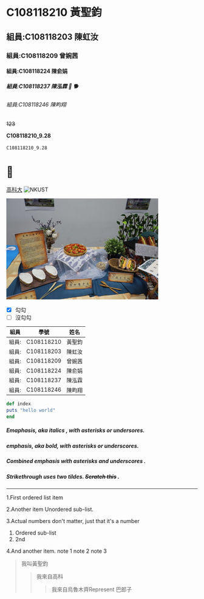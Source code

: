 #  C108118210 黃聖鈞
## 組員:C108118203 陳虹汝
### 組員:C108118209 曾婉茜
#### 組員:C108118224 陳俞娟
##### 組員:C108118237 陳泓霖 🐴 🐕
###### 組員:C108118246 陳畇翔

~~123~~

**C108118210_9.28**

`C108118210_9.28`

# 🥵
[高科大](http://www.nkust.edu.tw)
![NKUST](https://www.nkust.edu.tw/var/file/0/1000/img/513/182513897.png "NKUST")

[![吳寶春](NKUST1.jpeg "統神面臨財務危機")](https://s.yimg.com/ny/api/res/1.2/RUu5cH_9M2as70kB8CpsBA--/YXBwaWQ9aGlnaGxhbmRlcjt3PTY0MA--/https://s.yimg.com/os/creatr-uploaded-images/2021-09/4fd0c420-1c3c-11ec-b1ff-ea1868351416)

- [x] 勾勾
- [ ] 沒勾勾

| 組員 | 學號 | 姓名 |
| ---- | ---- |---- |
| 組員: | C108118210 | 黃聖鈞 |
| 組員: | C108118203 | 陳虹汝 |
| 組員: | C108118209 | 曾婉茜 |
| 組員: | C108118224 | 陳俞娟 |
| 組員: | C108118237 | 陳泓霖 |
| 組員: | C108118246 | 陳畇翔 |

```ruby
def index
puts "hello world"
end
```

##### Emaphasis, aka *italics* , with *asterisks* or *undersores.*
##### emphasis, aka bold, with **asterisks** or **underscores.**
##### Combined emphasis with **asterisks and *underscores* .**
##### Strikethrough uses two tildes. ~~Scratch this~~ .
---

1.First ordered list item

2.Another item
    Unordered sub-list.
    
3.Actual numbers don't matter, just that it's a number
   1. Ordered sub-list
   2. 2nd

4.And another item.
   note 1
   note 2
   note 3

>我叫黃聖鈞
>>我來自高科
>>>我來自烏魯木齊Represent 巴郎子

